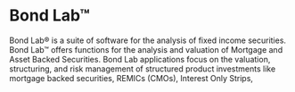 Bond Lab™
=======

Bond Lab® is a suite of software for the analysis of fixed income securities.  Bond Lab™ offers functions for the analysis and valuation of Mortgage and Asset Backed Securities. Bond Lab applications focus on the valuation, 
structuring, and risk management of structured product investments like mortgage backed securities, REMICs (CMOs), Interest Only Strips,
